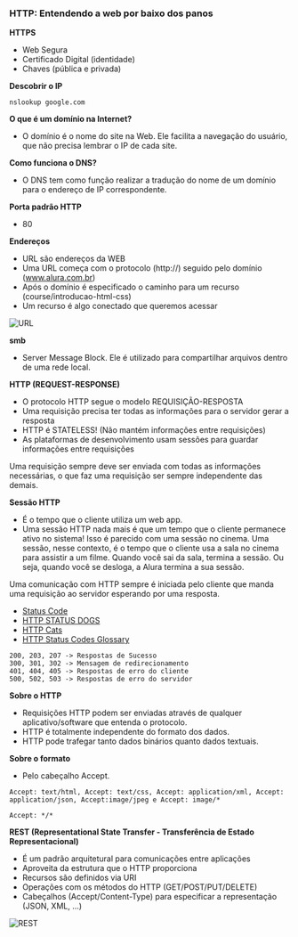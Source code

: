 ### HTTP: Entendendo a web por baixo dos panos

**HTTPS**
- Web Segura
- Certificado Digital (identidade)
- Chaves (pública e privada)

**Descobrir o IP**
```
nslookup google.com
```

**O que é um domínio na Internet?**
- O domínio é o nome do site na Web. Ele facilita a navegação do usuário, que não precisa lembrar o IP de cada site.

**Como funciona o DNS?**
- O DNS tem como função realizar a tradução do nome de um domínio para o endereço de IP correspondente.

**Porta padrão HTTP**
- 80

**Endereços**
- URL são endereços da WEB
- Uma URL começa com o protocolo (http://) seguido pelo domínio (www.alura.com.br)
- Após o domínio é especificado o caminho para um recurso (course/introducao-html-css)
- Um recurso é algo conectado que queremos acessar

![URL](https://s3.amazonaws.com/caelum-online-public/http/http-url.png)

**smb**
- Server Message Block. Ele é utilizado para compartilhar arquivos dentro de uma rede local.

**HTTP (REQUEST-RESPONSE)**
- O protocolo HTTP segue o modelo REQUISIÇÃO-RESPOSTA
- Uma requisição precisa ter todas as informações para o servidor gerar a resposta
- HTTP é STATELESS! (Não mantém informações entre requisições)
- As plataformas de desenvolvimento usam sessões para guardar informações entre requisições

Uma requisição sempre deve ser enviada com todas as informações necessárias, o que faz uma requisição ser sempre independente das demais.

**Sessão HTTP**
- É o tempo que o cliente utiliza um web app.
- Uma sessão HTTP nada mais é que um tempo que o cliente permanece ativo no sistema! Isso é parecido com uma sessão no cinema. Uma sessão, nesse contexto, é o tempo que o cliente usa a sala no cinema para assistir a um filme. Quando você sai da sala, termina a sessão. Ou seja, quando você se desloga, a Alura termina a sua sessão.

Uma comunicação com HTTP sempre é iniciada pelo cliente que manda uma requisição ao servidor esperando por uma resposta.

* [Status Code](https://www.w3schools.com/tags/ref_httpmessages.asp)
* [HTTP STATUS DOGS](https://httpstatusdogs.com/)
* [HTTP Cats](https://http.cat/)
* [HTTP Status Codes Glossary](https://www.webfx.com/web-development/glossary/http-status-codes/)

```
200, 203, 207 -> Respostas de Sucesso
300, 301, 302 -> Mensagem de redirecionamento
401, 404, 405 -> Respostas de erro do cliente
500, 502, 503 -> Respostas de erro do servidor
```

**Sobre o HTTP**
- Requisições HTTP podem ser enviadas através de qualquer aplicativo/software que entenda o protocolo.
- HTTP é totalmente independente do formato dos dados.
- HTTP pode trafegar tanto dados binários quanto dados textuais.

**Sobre o formato**
- Pelo cabeçalho Accept.

```
Accept: text/html, Accept: text/css, Accept: application/xml, Accept: application/json, Accept:image/jpeg e Accept: image/*
```

```
Accept: */*
```

**REST (Representational State Transfer - Transferência de Estado Representacional)**
- É um padrão arquitetural para comunicações entre aplicações
- Aproveita da estrutura que o HTTP proporciona
- Recursos são definidos via URI
- Operações com os métodos do HTTP (GET/POST/PUT/DELETE)
- Cabeçalhos (Accept/Content-Type) para especificar a representação (JSON, XML, ...) 

![REST](https://s3.amazonaws.com/caelum-online-public/http/images/08/imagem2-cap8-rest-http.png)
